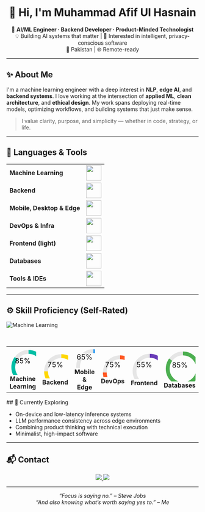 <!-- Load Devicon -->
<link rel="stylesheet" href="https://cdn.jsdelivr.net/gh/devicons/devicon@latest/devicon.min.css">

<h1 align="center">👋 Hi, I'm Muhammad Afif Ul Hasnain</h1>

<p align="center">
🎯 <strong>AI/ML Engineer · Backend Developer · Product-Minded Technologist</strong><br/>
💡 Building AI systems that matter | 🧠 Interested in intelligent, privacy-conscious software<br/>
📍 Pakistan | 🌐 Remote-ready
</p>

---

## ✨ About Me

I'm a machine learning engineer with a deep interest in **NLP**, **edge AI**, and **backend systems**. I love working at the intersection of **applied ML**, **clean architecture**, and **ethical design**. My work spans deploying real-time models, optimizing workflows, and building systems that just make sense.

> I value clarity, purpose, and simplicity — whether in code, strategy, or life.

---

## 🔧 Languages & Tools

<table>
  <tr>
    <td><strong>Machine Learning</strong></td>
    <td><img height="40" src="https://skillicons.dev/icons?i=python,tensorflow,pytorch,sklearn,opencv,anaconda,elasticsearch"/></td>
  </tr>
  <tr>
    <td><strong>Backend</strong></td>
    <td><img height="40" src="https://skillicons.dev/icons?i=django,fastapi,flask,nodejs,postman,dotnet,mysql,php,solidity"/></td>
  </tr>
  <tr>
    <td><strong>Mobile, Desktop & Edge</strong></td>
    <td><img height="40" src="https://skillicons.dev/icons?i=java,androidstudio,arduino,electron"/></td>
  </tr>
  <tr>
    <td><strong>DevOps & Infra</strong></td>
    <td><img height="40" src="https://skillicons.dev/icons?i=git,github,docker,linux,nginx,githubactions,git,rabbitmq,sentry"/></td>
  </tr>
  <tr>
    <td><strong>Frontend (light)</strong></td>
    <td><img height="40" src="https://skillicons.dev/icons?i=html,htmx,css,js,jquery,tailwind,htmx,react,codepen"/></td>
  </tr>
  <tr>
    <td><strong>Databases</strong></td>
    <td><img height="40" src="https://skillicons.dev/icons?i=mysql,postgresql,mongodb,firebase"/></td>
  </tr>
  <tr>
    <td><strong>Tools & IDEs</strong></td>
    <td><img height="40" src="https://skillicons.dev/icons?i=vim,vscode,pycharm,bash,notion"/></td>
  </tr>
</table>


---

<h2>⚙ Skill Proficiency (Self-Rated)</h2>

![Machine Learning](https://progress-bar.dev/85/?title=Machine%20Learning&color=00bfa6&width=180&suffix=%25&style=flat)

<table>
  <tr>
    <td align="center">
      <svg width="100" height="100">
        <circle cx="50" cy="50" r="40" stroke="#e6e6e6" stroke-width="10" fill="none"/>
        <circle cx="50" cy="50" r="40" stroke="#00bfa6" stroke-width="10" fill="none"
                stroke-dasharray="251.2" stroke-dashoffset="37.68" transform="rotate(-90 50 50)" />
        <text x="50%" y="50%" dominant-baseline="middle" text-anchor="middle" font-size="18">85%</text>
      </svg>
      <br/><strong>Machine Learning</strong>
    </td>
    <td align="center">
      <svg width="100" height="100">
        <circle cx="50" cy="50" r="40" stroke="#e6e6e6" stroke-width="10" fill="none"/>
        <circle cx="50" cy="50" r="40" stroke="#ffd700" stroke-width="10" fill="none"
                stroke-dasharray="251.2" stroke-dashoffset="62.8" transform="rotate(-90 50 50)" />
        <text x="50%" y="50%" dominant-baseline="middle" text-anchor="middle" font-size="18">75%</text>
      </svg>
      <br/><strong>Backend</strong>
    </td>
    <td align="center">
      <svg width="100" height="100">
        <circle cx="50" cy="50" r="40" stroke="#e6e6e6" stroke-width="10" fill="none"/>
        <circle cx="50" cy="50" r="40" stroke="#2196f3" stroke-width="10" fill="none"
                stroke-dasharray="251.2" stroke-dashoffset="87.92" transform="rotate(-90 50 50)" />
        <text x="50%" y="50%" dominant-baseline="middle" text-anchor="middle" font-size="18">65%</text>
      </svg>
      <br/><strong>Mobile & Edge</strong>
    </td>
    <td align="center">
      <svg width="100" height="100">
        <circle cx="50" cy="50" r="40" stroke="#e6e6e6" stroke-width="10" fill="none"/>
        <circle cx="50" cy="50" r="40" stroke="#ff5722" stroke-width="10" fill="none"
                stroke-dasharray="251.2" stroke-dashoffset="62.8" transform="rotate(-90 50 50)" />
        <text x="50%" y="50%" dominant-baseline="middle" text-anchor="middle" font-size="18">75%</text>
      </svg>
            <br/><strong>DevOps</strong>
    </td>
    <td align="center">
      <svg width="100" height="100">
        <circle cx="50" cy="50" r="40" stroke="#e6e6e6" stroke-width="10" fill="none"/>
        <circle cx="50" cy="50" r="40" stroke="#673ab7" stroke-width="10" fill="none"
                stroke-dasharray="251.2" stroke-dashoffset="113.04" transform="rotate(-90 50 50)" />
        <text x="50%" y="50%" dominant-baseline="middle" text-anchor="middle" font-size="18">55%</text>
      </svg>
      <br/><strong>Frontend</strong>
    </td>
    <td align="center">
      <svg width="100" height="100">
        <circle cx="50" cy="50" r="40" stroke="#e6e6e6" stroke-width="10" fill="none"/>
        <circle cx="50" cy="50" r="40" stroke="#4caf50" stroke-width="10" fill="none"
                stroke-dasharray="251.2" stroke-dashoffset="37.68" transform="rotate(-90 50 50)" />
        <text x="50%" y="50%" dominant-baseline="middle" text-anchor="middle" font-size="18">85%</text>
      </svg>
      <br/><strong>Databases</strong>
    </td>
  </tr>
</table>
## 🧠 Currently Exploring

- On-device and low-latency inference systems  
- LLM performance consistency across edge environments  
- Combining product thinking with technical execution  
- Minimalist, high-impact software

---

## 📬 Contact

<p align="center">
  <a href="mailto:muhammad.afifulhasnain@gmail.com">
    <img src="https://img.shields.io/badge/email-grey?style=for-the-badge&logo=gmail&logoColor=white">
  </a>
  <a href="https://www.linkedin.com/in/muhammad-afif-ul-hasnain/">
    <img src="https://img.shields.io/badge/LinkedIn-blue?style=for-the-badge&logo=linkedin&logoColor=white">
  </a>
</p>

---

<p align="center"><em>“Focus is saying no.” – Steve Jobs<br/>“And also knowing what’s worth saying yes to.” – Me</em></p>
